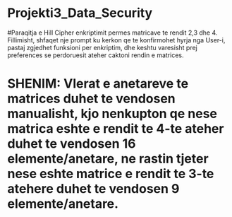 # Projekti3_Data_Security

#Paraqitja e Hill Cipher enkriptimit permes matricave te rendit 2,3 dhe 4. Fillimisht, shfaqet nje prompt ku kerkon qe te konfirmohet hyrja nga User-i, pastaj zgjedhet funksioni per enkriptim, dhe keshtu varesisht prej preferences se perdoruesit ateher caktoni rendin e matrices. 

#           SHENIM: Vlerat e anetareve te matrices duhet te vendosen manualisht, kjo nenkupton qe nese matrica eshte e rendit te 4-te ateher duhet te vendosen 16 elemente/anetare, ne rastin tjeter nese eshte matrice e rendit te 3-te atehere duhet te vendosen 9 elemente/anetare.
